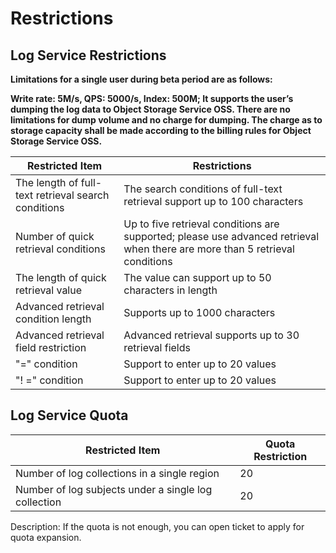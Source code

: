 # Restrictions

## Log Service Restrictions

**Limitations for a single user during beta period are as follows:**

**Write rate: 5M/s, QPS: 5000/s, Index: 500M; 
It supports the user’s dumping the log data to Object Storage Service OSS. There are no limitations for dump volume and no charge for dumping. The charge as to storage capacity shall be made according to the billing rules for Object Storage Service OSS.**

Restricted Item | Restrictions
-- | --
The length of full-text retrieval search conditions | The search conditions of full-text retrieval support up to 100 characters
Number of quick retrieval conditions | Up to five retrieval conditions are supported; please use advanced retrieval when there are more than 5 retrieval conditions
The length of quick retrieval value | The value can support up to 50 characters in length
Advanced retrieval condition length | Supports up to 1000 characters
Advanced retrieval field restriction | Advanced retrieval supports up to 30 retrieval fields
"=" condition | Support to enter up to 20 values
"! =" condition | Support to enter up to 20 values

## Log Service Quota

Restricted Item | Quota Restriction
---|---
Number of log collections in a single region | 20
Number of log subjects under a single log collection | 20  

Description: If the quota is not enough, you can open ticket to apply for quota expansion.
